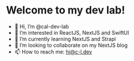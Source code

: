 # Welcome to my dev lab!
- 👋 Hi, I’m @cal-dev-lab
- 👀 I’m interested in ReactJS, NextJS and SwiftUI
- 🌱 I’m currently learning NextJS and Strapi
- 💞️ I’m looking to collaborate on my NextJS blog
- 📫 How to reach me: hi@c-l.dev

<!---
cal-dev-lab/cal-dev-lab is a ✨ special ✨ repository because its `README.md` (this file) appears on your GitHub profile.
You can click the Preview link to take a look at your changes.
--->
